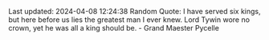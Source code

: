 Last updated: 2024-04-08 12:24:38
Random Quote: I have served six kings, but here before us lies the greatest man I ever knew.  Lord Tywin wore no crown, yet he was all a king should be.  -  Grand Maester Pycelle